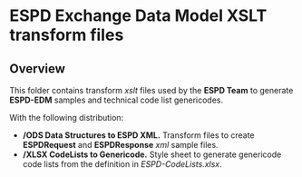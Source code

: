 # ESPD Exchange Data Model XSLT transform files

## Overview

This folder contains transform _xslt_ files used by the **ESPD Team** to generate **ESPD-EDM** samples and technical code list genericodes.

With the following distribution:

* **/ODS Data Structures to ESPD XML.** Transform files to create **ESPDRequest** and **ESPDResponse** _xml_ sample files.
* **/XLSX CodeLists to Genericode.** Style sheet to generate genericode code lists from the definition in _ESPD-CodeLists.xlsx_.

